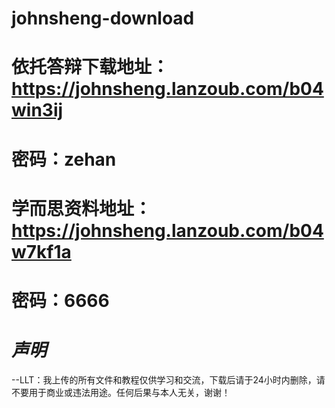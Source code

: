 # johnsheng-download
# 依托答辩下载地址：https://johnsheng.lanzoub.com/b04win3ij
# **密码：zehan**

# 学而思资料地址：https://johnsheng.lanzoub.com/b04w7kf1a
# **密码：6666**
# _声明_
   --LLT：我上传的所有文件和教程仅供学习和交流，下载后请于24小时内删除，请不要用于商业或违法用途。任何后果与本人无关，谢谢！

